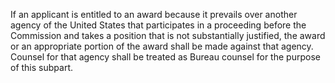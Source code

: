 If an applicant is entitled to an award because it prevails over another agency of the United States that participates in a proceeding before the Commission and takes a position that is not substantially justified, the award or an appropriate portion of the award shall be made against that agency. Counsel for that agency shall be treated as Bureau counsel for the purpose of this subpart.

